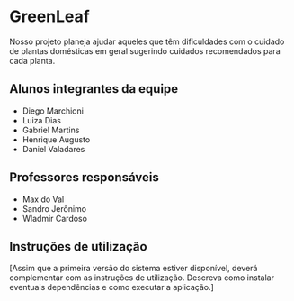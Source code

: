 # GreenLeaf

Nosso projeto planeja ajudar aqueles que têm dificuldades com o cuidado de plantas domésticas em geral sugerindo cuidados recomendados para cada planta.

## Alunos integrantes da equipe

* Diego Marchioni
* Luiza Dias
* Gabriel Martins
* Henrique Augusto
* Daniel Valadares

## Professores responsáveis

* Max do Val
* Sandro Jerônimo
* Wladmir Cardoso

## Instruções de utilização

[Assim que a primeira versão do sistema estiver disponível, deverá complementar com as instruções de utilização. Descreva como instalar eventuais dependências e como executar a aplicação.]
